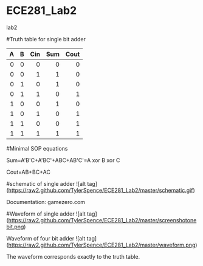 ECE281_Lab2
===========

lab2

#Truth table for single bit adder

|  A |  B  |  Cin  |  Sum  |  Cout  |
|--:|--: |--: |--:| --:|
|  0 |  0  |  0  |   0 |   0 |
|  0 |  0  |  1  |   1 |   0 |
|  0 |  1  |  0  |   1 |   0 |
|  0 |   1 |  1  |   0 |   1 |
|  1 |  0  |  0  |   1 |   0 |
|  1 |  0  |  1  |   0 |   1 |
|  1 |  1  |  0  |   0 |   1 |
|  1 |  1  |  1  |   1 |   1 |

#Minimal SOP equations

Sum=A'B'C+A'BC'+ABC+AB'C'=A xor B xor C

Cout=AB+BC+AC

#schematic of single adder
![alt tag] (https://raw2.github.com/TylerSpence/ECE281_Lab2/master/schematic.gif)

Documentation:
gamezero.com

#Waveform of single adder
![alt tag] (https://raw2.github.com/TylerSpence/ECE281_Lab2/master/screenshotonebit.png)

Waveform of four bit adder
![alt tag] (https://raw2.github.com/TylerSpence/ECE281_Lab2/master/waveform.png)

The waveform corresponds exactly to the truth table. 

